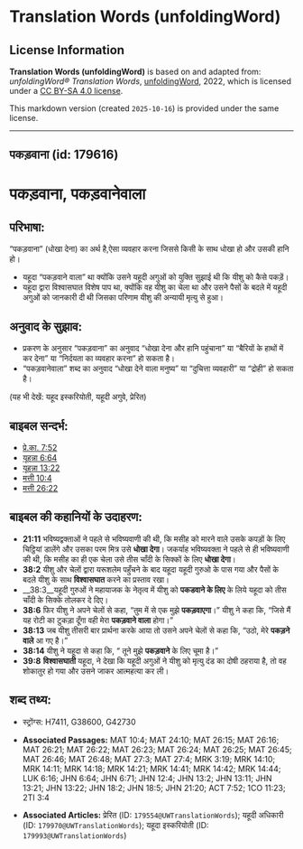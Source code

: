 # Translation Words (unfoldingWord)

## License Information

**Translation Words (unfoldingWord)** is based on and adapted from: _unfoldingWord® Translation Words_, [unfoldingWord](https://unfoldingword.org/utw), 2022, which is licensed under a [CC BY-SA 4.0 license](https://creativecommons.org/licenses/by-sa/4.0/legalcode.en).

This markdown version (created `2025-10-16`) is provided under the same license.



--------------------------------

## पकड़वाना (id: 179616)

पकड़वाना, पकड़वानेवाला
=====================

परिभाषा:
--------

“पकड़वाना” (धोखा देना) का अर्थ है,ऐसा व्यवहार करना जिससे किसी के साथ धोखा हो और उसकी हानि हो।

* यहूदा “पकड़वाने वाला” था क्योंकि उसने यहूदी अगुओं को युक्ति सुझाई थी कि यीशु को कैसे पकड़ें।
* यहूदा द्वारा विश्वासघात विशेष पाप था, क्योंकि वह यीशु का चेला था और उसने पैसों के बदले में यहूदी अगुओं को जानकारी दी थी जिसका परिणाम यीशु की अन्यायी मृत्यु से हुआ।

अनुवाद के सुझाव:
----------------

* प्रकरण के अनुसार “पकड़वाना” का अनुवाद “धोखा देना और हानि पहुंचाना” या “बैरियों के हाथों में कर देना” या “निर्दयता का व्यवहार करना” हो सकता है।
* “पकड़वानेवाला” शब्द का अनुवाद “धोखा देने वाला मनुष्य” या “दुचित्ता व्यवहारी” या “द्रोही” हो सकता है।

(यह भी देखें: यहूद इस्करियोती, यहूदी अगुवे, प्रेरित)

बाइबल सन्दर्भ:
--------------

* [प्रे.का. 7:52](https://ref.ly/Acts7:52)
* [यूहन्ना 6:64](https://ref.ly/John6:64)
* [यूहन्ना 13:22](https://ref.ly/John13:22)
* [मत्ती 10:4](https://ref.ly/Matt10:4)
* [मत्ती 26:22](https://ref.ly/Matt26:22)

बाइबल की कहानियों के उदाहरण:
----------------------------

* **21:11** भविष्यद्वक्ताओं ने पहले से भविष्यवाणी की थी, कि मसीह को मारने वाले उसके कपड़ों के लिए चिट्ठियां डालेंगे और उसका परम मित्र उसे **धोखा देगा**। जकर्याह भविष्यवक्ता ने पहले से ही भविष्यवाणी की थी, कि मसीह का ही एक चेला उसे तीस चाँदी के सिक्कों के लिए **धोखा देगा**।
* **38:2** यीशु और चेलों द्वारा यरूशलेम पहुँचने के बाद यहूदा यहूदी गुरुओ के पास गया और पैसों के बदले यीशु के साथ **विश्वासघात** करने का प्रस्ताव रखा।
* \_\_38:3\_\_यहूदी गुरुओं ने महायाजक के नेतृत्व में यीशु को **पकडवाने के लिए** के लिये यहूदा को तीस चाँदी के सिक्के तोलकर दे दिए।
* **38:6** फिर यीशु ने अपने चेलों से कहा, “तुम में से एक मुझे **पकड़वाएगा**।” यीशु ने कहा कि, “जिसे मैं यह रोटी का टुकड़ा दूँगा वही मेरा **पकड़वाने वाला** होगा।”
* **38:13** जब यीशु तीसरी बार प्रार्थना करके आया तो उसने अपने चेलों से कहा कि, “उठो, मेरे **पकड़ने वाले** आ गए है।”
* **38:14** यीशु ने यहूदा से कहा कि, “ तूने मुझे **पकड़वाने** के लिए चूमा है।”
* **39:8** **विश्वासघाती** यहूदा, ने देखा कि यहूदी अगुओं ने यीशु को मृत्यु दंड का दोषी ठहराया है, तो वह शोकातुर हो गया और उसने जाकर आत्महत्या कर ली।

शब्द तथ्य:
----------

* स्ट्रोंग्स: H7411, G38600, G42730

* **Associated Passages:** MAT 10:4; MAT 24:10; MAT 26:15; MAT 26:16; MAT 26:21; MAT 26:22; MAT 26:23; MAT 26:24; MAT 26:25; MAT 26:45; MAT 26:46; MAT 26:48; MAT 27:3; MAT 27:4; MRK 3:19; MRK 14:10; MRK 14:11; MRK 14:18; MRK 14:21; MRK 14:41; MRK 14:42; MRK 14:44; LUK 6:16; JHN 6:64; JHN 6:71; JHN 12:4; JHN 13:2; JHN 13:11; JHN 13:21; JHN 13:22; JHN 18:2; JHN 18:5; JHN 21:20; ACT 7:52; 1CO 11:23; 2TI 3:4
* **Associated Articles:** प्रेरित (ID: `179554@UWTranslationWords`); यहूदी अधिकारी (ID: `179970@UWTranslationWords`); यहूदा इस्करियोती (ID: `179993@UWTranslationWords`)

